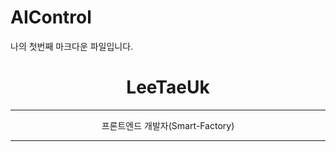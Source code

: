 # AIControl

나의 첫번째 마크다운 파일입니다.

<header id="header">
<!-- 이력서 헤더 : 이름과 타이틀 작성 -->
  <h1>LeeTaeUk</h1>
  <hr>
     프론트엔드 개발자(Smart-Factory)
  <hr>
</header>

